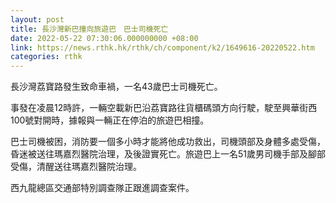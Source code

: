 ```yaml
---
layout: post
title: 長沙灣新巴撞向旅遊巴　巴士司機死亡
date: 2022-05-22 07:30:06.000000000 +08:00
link: https://news.rthk.hk/rthk/ch/component/k2/1649616-20220522.htm
categories: rthk
---
```


長沙灣荔寶路發生致命車禍，一名43歲巴士司機死亡。

事發在凌晨12時許，一輛空載新巴沿荔寶路往貨櫃碼頭方向行駛，駛至興華街西100號對開時，據報與一輛正在停泊的旅遊巴相撞。

巴士司機被困，消防要一個多小時才能將他成功救出，司機頭部及身體多處受傷，昏迷被送往瑪嘉烈醫院治理，及後證實死亡。旅遊巴上一名51歲男司機手部及腳部受傷，清醒送往瑪嘉烈醫院治理。

西九龍總區交通部特別調查隊正跟進調查案件。
